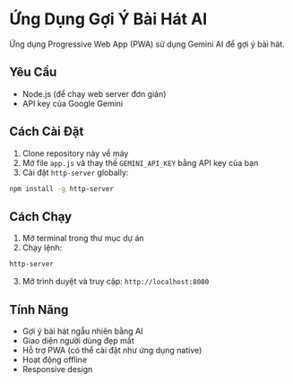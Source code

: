 # Ứng Dụng Gợi Ý Bài Hát AI

Ứng dụng Progressive Web App (PWA) sử dụng Gemini AI để gợi ý bài hát.

## Yêu Cầu

- Node.js (để chạy web server đơn giản)
- API key của Google Gemini

## Cách Cài Đặt

1. Clone repository này về máy
2. Mở file `app.js` và thay thế `GEMINI_API_KEY` bằng API key của bạn
3. Cài đặt `http-server` globally:
```bash
npm install -g http-server
```

## Cách Chạy

1. Mở terminal trong thư mục dự án
2. Chạy lệnh:
```bash
http-server
```
3. Mở trình duyệt và truy cập: `http://localhost:8080`

## Tính Năng

- Gợi ý bài hát ngẫu nhiên bằng AI
- Giao diện người dùng đẹp mắt
- Hỗ trợ PWA (có thể cài đặt như ứng dụng native)
- Hoạt động offline
- Responsive design 